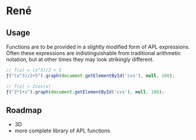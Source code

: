 René
====

Usage
-----

Functions are to be provided in a slightly modified form of APL expressions. Often 
these expressions are indistinguishable from traditional arithmetic notation, but at 
other times they may look strikingly different.

```javascript
// f(x) = (x^3)/2 + 5
ƒ("(x^3)/2+5").graph(document.getElementById('cvs'), null, 100);
```

```javascript
// f(x) = 2cos(x)
ƒ("2*1•x").graph(document.getElementById('cvs'), null, 100);
```

Roadmap
-------
- 3D
- more complete library of APL functions
